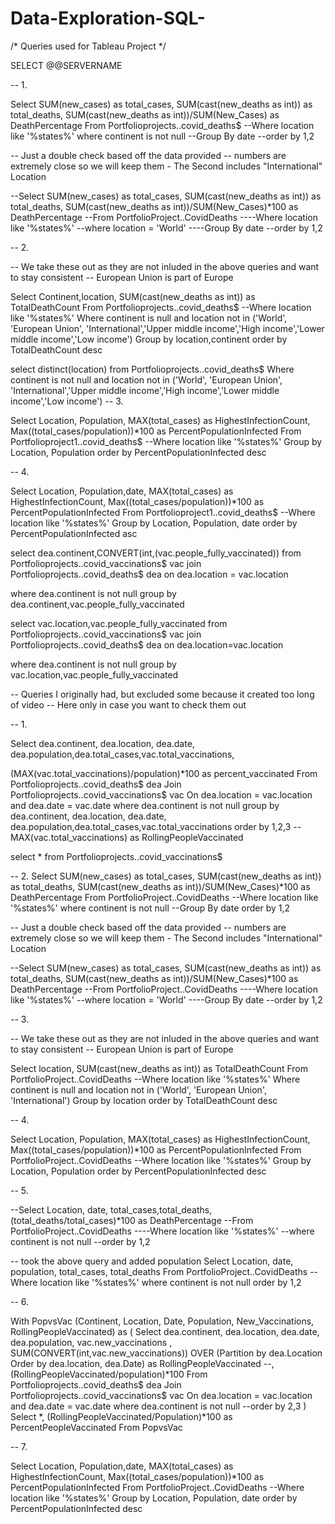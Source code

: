 # Data-Exploration-SQL-

/*
Queries used for Tableau Project
*/

SELECT @@SERVERNAME

-- 1. 

Select SUM(new_cases) as total_cases, SUM(cast(new_deaths as int)) as total_deaths, SUM(cast(new_deaths as int))/SUM(New_Cases) as DeathPercentage
From Portfolioprojects..covid_deaths$
--Where location like '%states%'
where continent is not null 
--Group By date
--order by 1,2

-- Just a double check based off the data provided
-- numbers are extremely close so we will keep them - The Second includes "International"  Location


--Select SUM(new_cases) as total_cases, SUM(cast(new_deaths as int)) as total_deaths, SUM(cast(new_deaths as int))/SUM(New_Cases)*100 as DeathPercentage
--From PortfolioProject..CovidDeaths
----Where location like '%states%'
--where location = 'World'
----Group By date
--order by 1,2


-- 2. 

-- We take these out as they are not inluded in the above queries and want to stay consistent
-- European Union is part of Europe

Select Continent,location, SUM(cast(new_deaths as int)) as TotalDeathCount
From Portfolioprojects..covid_deaths$
--Where location like '%states%'
Where continent is null 
and location not in ('World', 'European Union', 'International','Upper middle income','High income','Lower middle income','Low income')
Group by location,continent
order by TotalDeathCount desc

select distinct(location) from Portfolioprojects..covid_deaths$
Where continent is not null 
and location not in ('World', 'European Union', 'International','Upper middle income','High income','Lower middle income','Low income')
-- 3.

Select Location, Population, MAX(total_cases) as HighestInfectionCount,  Max((total_cases/population))*100 as PercentPopulationInfected
From Portfolioproject1..covid_deaths$
--Where location like '%states%'
Group by Location, Population
order by PercentPopulationInfected desc


-- 4.


Select Location, Population,date, MAX(total_cases) as HighestInfectionCount,  Max((total_cases/population))*100 as PercentPopulationInfected
From Portfolioproject1..covid_deaths$
--Where location like '%states%'
Group by Location, Population, date
order by PercentPopulationInfected asc



select dea.continent,CONVERT(int,(vac.people_fully_vaccinated))  from Portfolioprojects..covid_vaccinations$ vac  join Portfolioprojects..covid_deaths$  dea on
 dea.location = vac.location
	
where dea.continent is not null
group by dea.continent,vac.people_fully_vaccinated


select vac.location,vac.people_fully_vaccinated from
Portfolioprojects..covid_vaccinations$ vac join Portfolioprojects..covid_deaths$ dea
on dea.location=vac.location

where dea.continent is not null
group by vac.location,vac.people_fully_vaccinated



-- Queries I originally had, but excluded some because it created too long of video
-- Here only in case you want to check them out


-- 1.

Select dea.continent, dea.location, dea.date, dea.population,dea.total_cases,vac.total_vaccinations,

(MAX(vac.total_vaccinations)/population)*100 as percent_vaccinated
From Portfolioprojects..covid_deaths$ dea
Join Portfolioprojects..covid_vaccinations$ vac
	On dea.location = vac.location
	and dea.date = vac.date
where dea.continent is not null 
group by dea.continent, dea.location, dea.date, dea.population,dea.total_cases,vac.total_vaccinations
order by 1,2,3
-- MAX(vac.total_vaccinations) as RollingPeopleVaccinated

select * from Portfolioprojects..covid_vaccinations$

-- 2.
Select SUM(new_cases) as total_cases, SUM(cast(new_deaths as int)) as total_deaths, SUM(cast(new_deaths as int))/SUM(New_Cases)*100 as DeathPercentage
From PortfolioProject..CovidDeaths
--Where location like '%states%'
where continent is not null 
--Group By date
order by 1,2


-- Just a double check based off the data provided
-- numbers are extremely close so we will keep them - The Second includes "International"  Location


--Select SUM(new_cases) as total_cases, SUM(cast(new_deaths as int)) as total_deaths, SUM(cast(new_deaths as int))/SUM(New_Cases)*100 as DeathPercentage
--From PortfolioProject..CovidDeaths
----Where location like '%states%'
--where location = 'World'
----Group By date
--order by 1,2


-- 3.

-- We take these out as they are not inluded in the above queries and want to stay consistent
-- European Union is part of Europe

Select location, SUM(cast(new_deaths as int)) as TotalDeathCount
From PortfolioProject..CovidDeaths
--Where location like '%states%'
Where continent is null 
and location not in ('World', 'European Union', 'International')
Group by location
order by TotalDeathCount desc



-- 4.

Select Location, Population, MAX(total_cases) as HighestInfectionCount,  Max((total_cases/population))*100 as PercentPopulationInfected
From PortfolioProject..CovidDeaths
--Where location like '%states%'
Group by Location, Population
order by PercentPopulationInfected desc



-- 5.

--Select Location, date, total_cases,total_deaths, (total_deaths/total_cases)*100 as DeathPercentage
--From PortfolioProject..CovidDeaths
----Where location like '%states%'
--where continent is not null 
--order by 1,2

-- took the above query and added population
Select Location, date, population, total_cases, total_deaths
From PortfolioProject..CovidDeaths
--Where location like '%states%'
where continent is not null 
order by 1,2


-- 6. 


With PopvsVac (Continent, Location, Date, Population, New_Vaccinations, RollingPeopleVaccinated)
as
(
Select dea.continent, dea.location, dea.date, dea.population, vac.new_vaccinations
, SUM(CONVERT(int,vac.new_vaccinations)) OVER (Partition by dea.Location Order by dea.location, dea.Date) as RollingPeopleVaccinated
--, (RollingPeopleVaccinated/population)*100
From Portfolioprojects..covid_deaths$ dea
Join Portfolioprojects..covid_vaccinations$ vac
	On dea.location = vac.location
	and dea.date = vac.date
where dea.continent is not null 
--order by 2,3
)
Select *, (RollingPeopleVaccinated/Population)*100 as PercentPeopleVaccinated
From PopvsVac


-- 7. 

Select Location, Population,date, MAX(total_cases) as HighestInfectionCount,  Max((total_cases/population))*100 as PercentPopulationInfected
From PortfolioProject..CovidDeaths
--Where location like '%states%'
Group by Location, Population, date
order by PercentPopulationInfected desc
